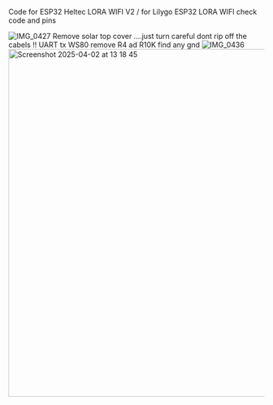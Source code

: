 Code for ESP32 Heltec LORA WIFI V2 / for Lilygo ESP32 LORA WIFI check code and pins






![IMG_0427](https://github.com/user-attachments/assets/5a7ca207-e0d1-4810-bba2-994f970e5809)
Remove solar top cover ....just turn careful dont rip off the cabels !! UART tx WS80 remove R4 ad R10K find any gnd
![IMG_0436](https://github.com/user-attachments/assets/728e4624-3994-4eed-abe3-71bb0919d9c2)
<img width="684" alt="Screenshot 2025-04-02 at 13 18 45" src="https://github.com/user-attachments/assets/5e570081-c18e-4fe3-9f94-b0b3e9a2d9eb" />

